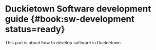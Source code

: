 # Duckietown Software development guide {#book:sw-development status=ready}

This part is about how to develop software in Duckietown
